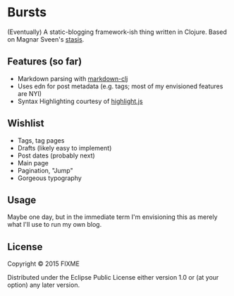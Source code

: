 # Bursts

(Eventually) A static-blogging framework-ish thing written in Clojure. Based on Magnar Sveen's [stasis](https://github.com/magnars/stasis/blob/master/src/stasis/core.clj).

## Features (so far)
* Markdown parsing with [markdown-clj](https://github.com/yogthos/markdown-clj)
* Uses edn for post metadata (e.g. tags; most of my envisioned features are NYI)
* Syntax Highlighting courtesy of [highlight.js](https://highlightjs.org)

## Wishlist
* Tags, tag pages
* Drafts (likely easy to implement)
* Post dates (probably next)
* Main page
* Pagination, "Jump"
* Gorgeous typography

## Usage

Maybe one day, but in the immediate term I'm envisioning this as merely what I'll use to run my own blog.

## License

Copyright © 2015 FIXME

Distributed under the Eclipse Public License either version 1.0 or (at
your option) any later version.

